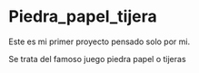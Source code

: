 # Piedra_papel_tijera
Este es mi primer proyecto pensado solo por mi.

Se trata del famoso juego piedra papel o tijeras
